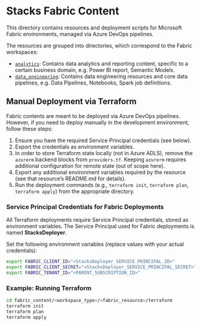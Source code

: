 # Stacks Fabric Content

This directory contains resources and deployment scripts for Microsoft Fabric environments, managed via Azure DevOps pipelines.

The resources are grouped into directories, which correspond to the Fabric workspaces:

- [`analytics`](./analytics/README.md): Contains data analytics and reporting content, specific to a certain business domain, e.g. Power BI report, Semantic Models.
- [`data_engineering`](./data_engineering/README.md): Contains data engineering resources and core data pipelines, e.g. Data Pipelines, Notebooks, Spark job definitions.


## Manual Deployment via Terraform

Fabric contents are meant to be deployed via Azure DevOps pipelines. However, if you need to deploy manually in the development environment, follow these steps:

1. Ensure you have the required Service Principal credentials (see below).
2. Export the credentials as environment variables.
3. In order to store Terraform state locally (not in Azure ADLS), remove the `azurerm` backend blocks from `providers.tf`. Keeping `azurerm` requires additional configuration for remote state (out of scope here).
4. Export any additional environment variables required by the resource (see that resource’s README.md for details).
5. Run the deployment commands (e.g., `terraform init`, `terraform plan`, `terraform apply`) from the appropriate directory.

### Service Principal Credentials for Fabric Deployments

All Terraform deployments require Service Principal credentials, stored as environment variables.
The Service Principal used for Fabric deployments is named **StacksDeployer**.

Set the following environment variables (replace values with your actual credentials):

```sh
export FABRIC_CLIENT_ID="<StacksDeployer_SERVICE_PRINCIPAL_ID>"
export FABRIC_CLIENT_SECRET="<StacksDeployer_SERVICE_PRINCIPAL_SECRET>"
export FABRIC_TENANT_ID="<PARENT_SUBSCRIPTION_ID>"
```

### Example: Running Terraform

```sh
cd fabric_content/<workspace_type>/<fabric_resource>/terraform
terraform init
terraform plan
terraform apply
```
